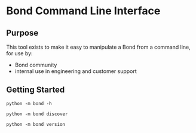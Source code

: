 # Bond Command Line Interface

## Purpose

This tool exists to make it easy to manipulate a Bond from a command line,
for use by:

 - Bond community
 - internal use in engineering and customer support

## Getting Started

```
python -m bond -h
```

```
python -m bond discover
```

```
python -m bond version
```
